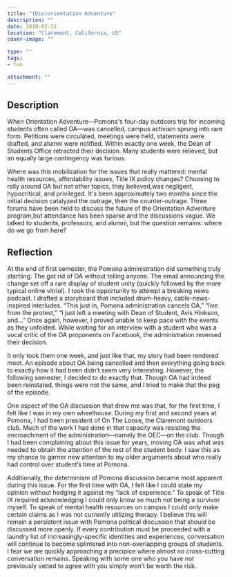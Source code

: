 ```yaml
---
title: "(Dis)orientation Adventure"
description: ""
date: 2019-02-11
location: "Claremont, California, US"
cover-image: ""

type: ""
tags:
- fun

attachment: ""
---
```


## Description

When Orientation Adventure—Pomona's four-day outdoors trip for incoming students often called OA—was cancelled, campus activism sprung into rare form. Petitions were circulated, meetings were held, statements were drafted, and alumni were notified. Within exactly one week, the Dean of Students Office retracted their decision. Many students were relieved, but an equally large contingency was furious.

Where was this mobilization for the issues that really mattered: mental health resources, affordability issues, Title IX policy changes? Choosing to rally around OA but not other topics, they believed,was negligent, hypocritical, and privileged. It's been approximately two months since the initial decision catalyzed the outrage, then the counter-outrage. Three forums have been held to discuss the future of the Orientation Adventure program,but attendance has been sparse and the discussions vague. We talked to students, professors, and alumni, but the question remains: where do we go from here?

## Reflection

At the end of first semester, the Pomona administration did something truly startling. The got rid of OA without telling anyone. The email announcing the change set off a rare display of student unity (quickly followed by the more typical online vitriol). I took the opportunity to attempt a breaking news podcast. I drafted a storyboard that included drum-heavy, cable-news-inspired interludes. “This just in, Pomona administration cancels OA,” “live from the protest,” “I just left a meeting with Dean of Student, Avis Hinkson, and…” Once again, however, I proved unable to keep pace with the events as they unfolded. While waiting for an interview with a student who was a vocal critic of the OA proponents on Facebook, the administration reversed their decision.

It only took them one week, and just like that, my story had been rendered moot. An episode about OA being cancelled and then everything going back to exactly how it had been didn’t seem very interesting. However, the following semester, I decided to do exactly that. Though OA had indeed been reinstated, things were not the same, and I tried to make that the peg of the episode.

One aspect of the OA discussion that drew me was that, for the first time, I felt like I was in my own wheelhouse. During my first and second years at Pomona, I had been president of On The Loose, the Claremont outdoors club. Much of the work I had done in that capacity was resisting the encroachment of the administration—namely the OEC—on the club. Though I had been complaining about this issue for years, moving OA was what was needed to obtain the attention of the rest of the student body. I saw this as my chance to garner new attention to my older arguments about who really had control over student’s time at Pomona.

Additionally, the determinism of Pomona discussion became most apparent during this issue. For the first time with OA, I felt like I could state my opinion without hedging it against my “lack of experience.” To speak of Title IX required acknowledging I could only know so much not being a survivor myself. To speak of mental health resources on campus I could only make certain claims as I was not currently utilizing therapy. I believe this will remain a persistent issue with Pomona political discussion that should be discussed more openly. If every contribution must be proceeded with a laundry list of increasingly-specific identities and experiences, conversation will continue to become splintered into non-overlapping groups of students. I fear we are quickly approaching a precipice where almost no cross-cutting conversation remains. Speaking with some one who you have not previously vetted to agree with you simply won’t be worth the risk.
